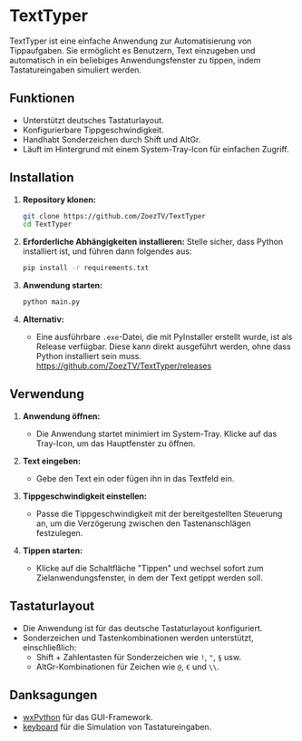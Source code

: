 # TextTyper

TextTyper ist eine einfache Anwendung zur Automatisierung von Tippaufgaben. Sie ermöglicht es Benutzern, Text einzugeben und automatisch in ein beliebiges Anwendungsfenster zu tippen, indem Tastatureingaben simuliert werden.

## Funktionen

- Unterstützt deutsches Tastaturlayout.
- Konfigurierbare Tippgeschwindigkeit.
- Handhabt Sonderzeichen durch Shift und AltGr.
- Läuft im Hintergrund mit einem System-Tray-Icon für einfachen Zugriff.

## Installation

1. **Repository klonen:**
   ```bash
   git clone https://github.com/ZoezTV/TextTyper
   cd TextTyper
   ```

2. **Erforderliche Abhängigkeiten installieren:**
   Stelle sicher, dass Python installiert ist, und führen dann folgendes aus:
   ```bash
   pip install -r requirements.txt
   ```

3. **Anwendung starten:**
   ```bash
   python main.py
   ```

4. **Alternativ:**
   - Eine ausführbare `.exe`-Datei, die mit PyInstaller erstellt wurde, ist als Release verfügbar. Diese kann direkt ausgeführt werden, ohne dass Python installiert sein muss. https://github.com/ZoezTV/TextTyper/releases

## Verwendung

1. **Anwendung öffnen:**
   - Die Anwendung startet minimiert im System-Tray. Klicke auf das Tray-Icon, um das Hauptfenster zu öffnen.

2. **Text eingeben:**
   - Gebe den Text ein oder fügen ihn in das Textfeld ein.

3. **Tippgeschwindigkeit einstellen:**
   - Passe die Tippgeschwindigkeit mit der bereitgestellten Steuerung an, um die Verzögerung zwischen den Tastenanschlägen festzulegen.

4. **Tippen starten:**
   - Klicke auf die Schaltfläche "Tippen" und wechsel sofort zum Zielanwendungsfenster, in dem der Text getippt werden soll.

## Tastaturlayout

- Die Anwendung ist für das deutsche Tastaturlayout konfiguriert.
- Sonderzeichen und Tastenkombinationen werden unterstützt, einschließlich:
  - Shift + Zahlentasten für Sonderzeichen wie `!`, `"`, `§` usw.
  - AltGr-Kombinationen für Zeichen wie `@`, `€` und `\\`.

## Danksagungen

- [wxPython](https://wxpython.org/) für das GUI-Framework.
- [keyboard](https://pypi.org/project/keyboard/) für die Simulation von Tastatureingaben. 